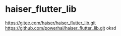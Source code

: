 # haiser_flutter_lib
https://gitee.com/haiser/haiser_flutter_lib.git
https://github.com/powerhai/haiser_flutter_lib.git
 oksd